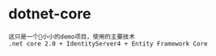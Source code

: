 # dotnet-core

```
这只是一个小小的demo项目，使用的主要技术
.net core 2.0 + IdentityServer4 + Entity Framework Core
```
